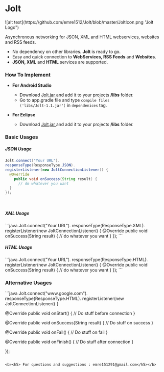 <h1> Jolt </h1> <p align="left">![alt text](https://github.com/emre1512/Jolt/blob/master/JoltIcon.png "Jolt Logo") </p> 

Asynchronous networking for JSON, XML and HTML webservices, websites and RSS feeds.

- No dependency on other libraries. <b>Jolt</b> is ready to go.
- Easy and quick connection to <b>WebServices, RSS Feeds</b> and <b>Websites</b>.
- <b>JSON, XML</b> and <b>HTML</b> services are supported.


<h3> How To Implement </h3>

- <b>For Android Studio</b><br>
  + Download <a href="https://github.com/emre1512/Jolt/blob/master/app/release/Jolt-1.1.jar?raw=true"> Jolt.jar </a> and add it to your projects <b>/libs</b> folder.
  + Go to app.gradle file and type <code>compile files ('libs/Jolt-1.1.jar')</code> in <code>dependenices</code> tag.

- <b>For Eclipse</b><br>
  + Download <a href="https://github.com/emre1512/Jolt/blob/master/app/release/Jolt-1.1.jar?raw=true"> Jolt.jar </a> and add it to your projects <b>/libs</b> folder.


<h3> Basic Usages </h3>
<h5> JSON Usage </h5>

```java
Jolt.connect("Your URL").
responseType(ResponseType.JSON).
registerListener(new JoltConnectionListener() { 
  @Override
    public void onSuccess(String result) {
      // do whatever you want
  }
});
```
<br>
<h5> XML Usage </h5>
```java
Jolt.connect("Your URL").
responseType(ResponseType.XML).
registerListener(new JoltConnectionListener() { 
  @Override
    public void onSuccess(String result) {
      // do whatever you want
  }
});
```
<br>
<h5> HTML Usage </h5>
```java
Jolt.connect("Your URL").
responseType(ResponseType.HTML).
registerListener(new JoltConnectionListener() { 
  @Override
    public void onSuccess(String result) {
      // do whatever you want
  }
});
```
<br>
<h3> Alternative Usages </h3>
```java
Jolt.connect("www.google.com").
responseType(ResponseType.HTML).
registerListener(new JoltConnectionListener() {

  @Override
    public void onStart() {
      // Do stuff before connection
    }
        
  @Override
    public void onSuccess(String result) {
      // Do stuff on success
    }

  @Override
    public void onFail() {
      // Do stuff on fail 
    }
 
  @Override
    public void onFinish() {
      // Do stuff after connection
    }
            
});
```

<b><h5> For questions and suggestions : emre151291@gmail.com</h5></b>
